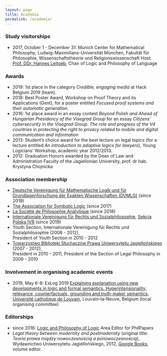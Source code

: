 ```yaml
---
layout: page
title: Academia
permalink: /academia/
---
```


### Study visitorships


- 2017, October 1 - December 31: Munich Center for Mathematical Philosophy, Ludwig-Maximilians-Universität München, Fakultät für Philosophie, Wissenschaftstheorie und Religionswissenschaft
Host: [Prof. DDr. Hannes Leitgeb](https://www.mcmp.philosophie.uni-muenchen.de/about/setting/chair_logic_lang/index.html), Chair of Logic and Philosophy of Language

### Awards

- 2019: 1st place in the category _Credible, engaging media_ at Hack Belgium 2019 (team).
- 2018: Best Poster Award, Workshop on Proof Theory and its Applications (Gent), for a poster entitled _Focused proof systems and their automatic generation_.
- 2016: 1st place award in an essay contest _Beyond Polish and Ahead of Hungarian Presidency of the Visegrad Group_ for an essay _Citizens’ cybersecurity in the Visegrad Group. The role and progress of the V4 countries in protecting the right to privacy related to mobile and digital communication and information_
- 2013: Student’s choice award for the best lecture on legal topics (for a lecture entitled _An introduction to adaptive logics for lawyers_), Young Logicians’ Workshop, academic year 2012/2013.
- 2012: Graduation Honors awarded by the Dean of Law and Administration Faculty of the Jagiellonian University, prof. dr hab. Krystyna Chojnicka


### Association membership

- [Deutsche Vereinigung für Mathematische Logik und für Grundlagenforschung der Exakten Wissenschaften (DVMLG)](https://www.math.uni-hamburg.de/home/loewe/DVMLG/index.html) (since 2019)
- [The Association for Symbolic Logic](https://aslonline.org/) (since 2017)
- [La Société de Philosophie Analytique](https://sopha.univ-paris1.fr/) (since 2018)
- [Internationale Vereinigung für Rechts und Sozialphilosophie](https://elibrary.steiner-verlag.de/journal/arsp), [Sekcja Polska IVR](http://ivr.org.pl/) (since 2019)
- Youth Section, Internationale Vereinigung für Rechts und Sozialphilosophie  (2008 - 2012),     
  President of Youth Section in 2010 - 2012
- [Towarzystwo Biblioteki Słuchaczów Prawa Uniwersytetu Jagiellońskiego](http://www.tbsp.wpia.uj.edu.pl/) (2007 - 2012),  
  President in 2010 - 2011, President of the Section of Legal Philosophy in 2009 - 2010 


### Involvement in organising academic events


- 2019, May 6-8: ExLog 2019 [Explaining explanation using new developments in logic and formal semantics. Hyperintensionality, relevance, counterfactuals, grounding and truth-maker semantics](https://sites.google.com/view/exlog2019), [Université catholique de Louvain](https://uclouvain.be/fr/index.html), Louvain-la-Neuve, Belgium (local organising committee)


### Editorships

- since 2016: [Logic and Philosophy of Logic](https://philpapers.org/browse/logic-and-philosophy-of-logic) Area Editor for PhilPapers
- _Legal theory between modernity and postmodernity_ (original title: _Teoria prawa między nowoczesnością a ponowoczesnością_), Wydawnictwo Uniwersytetu Jagiellońskiego, 2012, [Google Books](https://books.google.be/books?id=3x2mCwAAQBAJ&printsec=frontcover), volume editor.
